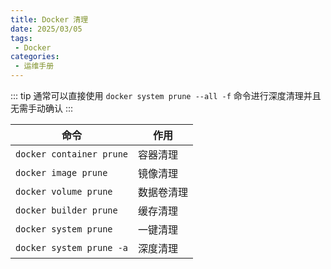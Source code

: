 ```yaml
---
title: Docker 清理
date: 2025/03/05
tags:
 - Docker
categories:
 - 运维手册
---
```


::: tip
通常可以直接使用 `docker system prune --all -f` 命令进行深度清理并且无需手动确认
:::

|命令|作用|
|-|-|
|`docker container prune`|容器清理|
|`docker image prune`|镜像清理|
|`docker volume prune`|数据卷清理|
|`docker builder prune`|缓存清理|
|`docker system prune`|一键清理|
|`docker system prune -a`|深度清理|


